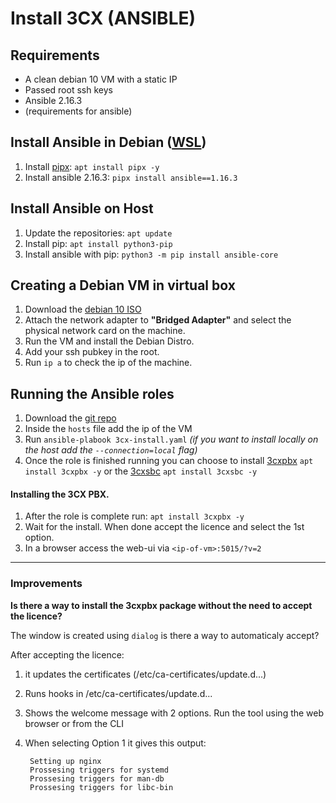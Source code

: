 # Install 3CX (ANSIBLE)

## Requirements
- A clean debian 10 VM with a static IP
- Passed root ssh keys
- Ansible 2.16.3
- (requirements for ansible)
 
## Install Ansible in Debian ([WSL](https://learn.microsoft.com/en-us/windows/wsl/install))
1. Install [pipx](https://github.com/pypa/pipx): `apt install pipx -y`
2. Install ansible 2.16.3: `pipx install ansible==1.16.3`

## Install Ansible on Host
1. Update the repositories: `apt update`
2. Install pip: `apt install python3-pip`
3. Install ansible with pip: `python3 -m pip install ansible-core`

## Creating a Debian VM in virtual box
1. Download the [debian 10 ISO](https://cdimage.debian.org/cdimage/archive/10.13.0/amd64/iso-cd/debian-10.13.0-amd64-netinst.iso)
2. Attach the network adapter to **"Bridged Adapter"** and select the physical network card on the machine.
3. Run the VM and install the Debian Distro.
4. Add your ssh pubkey in the root.
5. Run `ip a` to check the ip of the machine.

## Running the Ansible roles
1. Download the [git repo]()
2. Inside the `hosts` file add the ip of the VM
3. Run `ansible-plabook 3cx-install.yaml` *(if you want to install locally on the host add the `--connection=local` flag)*
4. Once the role is finished running you can choose to install [3cxpbx](https://www.3cx.com/pbx/hosted/) `apt install 3cxpbx -y` or the [3cxsbc](https://www.3cx.com/docs/3cx-tunnel-session-border-controller/#h.cpwvn0i4qyw8) `apt install 3cxsbc -y`

#### Installing the 3CX PBX.
1. After the role is complete run: `apt install 3cxpbx -y`
5. Wait for the install. When done accept the licence and select the 1st option.
6. In a browser access the web-ui via `<ip-of-vm>:5015/?v=2`

---

### Improvements
**Is there a way to install the 3cxpbx package without the need to accept the licence?**

The window is created using `dialog` is there a way to automaticaly accept?

After accepting the licence:
1. it updates the certificates (/etc/ca-certificates/update.d...)
2. Runs hooks in /etc/ca-certificates/update.d...
3. Shows the welcome message with 2 options. Run the tool using the web browser or from the CLI
4. When selecting Option 1 it gives this output:

		Setting up nginx
		Prossesing triggers for systemd
		Prossesing triggers for man-db
		Prossesing triggers for libc-bin
